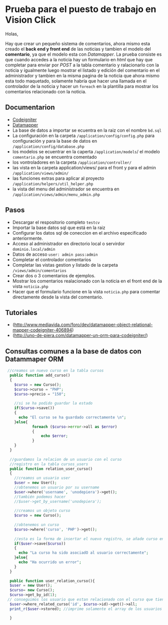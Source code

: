 # Prueba para el puesto de trabajo en Vision Click

Holas,

Hay que crear un pequeño sistema de comentarios, ahora mismo esta creado el **back end y front end** de las noticias y tambien el modelo del **comentario**, ya que el modelo esta con *Datamapper*. La prueba consiste es que cuando accedes a la noticia hay un formulario en *html* que hay que completar para enviar por *POST* a la tabla comentario y ralacionarlo con la noticia y igualmente luego mostrar el listado y edición del comentario en el administrador y tambien en la misma pagina de la noticia que ahora mismo esta todo maquetado, solamente habría que hacer una llamada en el controlador de la noticia y hacer un `foreach` en la plantilla para mostrar los comentarios relacionado con la noticia.

## Documentarion

* [Codeigniter](http://www.codeigniter.com/userguide2/)
* [Datamapper](http://datamapper.wanwizard.eu/) 
* La base de datos a importar se ecuentra en la raiz con el nombre `bd.sql`
* La configuración en la carpeta `/application/config/config.php` para configuración y para la base de datos en `/application/config/database.php`
* los modelos se ecuentrar en la caperta  `/application/models`/ el modelo `comentario.php` se encuentra comentado
* los vontroladores  en la carpeta  `/application/controller/`
* las vista en la carpeta application/views/ para el front y para el admin `/application/views/admin/`
* las funciones extras para aplicar al proyecto `/application/helpers/util_helper.php`
* la vista del menu del administrador se encuentra en `/application/views/admin/menu_admin.php`


## Pasos

* Descargar el respositorio completo `testcv`
* Importar la base datos sql que está en la raiz
* Configurar los datos sql de coneccion en el archivo especificado anteriormente.
* Acceso al administrador en directorio local o servirdor `dominio.local/admin`
* Datos de acceso `user: admin pass:admin`
* Completar el controlador comentarios
* Completar las vistas gestion y listado de la carpeta `/views/admin/comentarios`
* Crear dos o 3 comentarios de ejemplos.
* Mostrar los comentarios realacionado con la noticia  en el front end de la vista `noticia.php`
* Hacer que el formulario funcione en la vista `noticia.php` para comentar directamente desde la vista del comentario.

## Tutoriales

* (http://www.mediavida.com/foro/dev/datamapper-object-relational-mapper-codeigniter-406894)
* (http://uno-de-piera.com/datamapper-un-orm-para-codeigniter/)

## Consultas comunes a la base de datos con Datammaper ORM
```php
 //creamos un nuevo curso en la tabla cursos
  public function add_curso()
  {
    $curso = new Curso();
    $curso->curso = "PHP";
    $curso->precio = "150";
 
    //si se ha podido guardar la estado
    if($curso->save())
    {
      echo "El curso se ha guardado correctamente \n";
    }else{
            foreach ($curso->error->all as $error)
            {
                echo $error;
            }
    }
  }
 
  //guardamos la relacion de un usuario con el curso
  //registro en la tabla cursos_users 
  public function relation_user_curso()
  {
    //creamos un usuario user
    $user = new User();
    //obtenemos un usuario por su username
    $user->where('username', 'unodepiera')->get();
    //también podemos hacer
    //$user->get_by_username('unodepiera');
 
    //creamos un objeto curso
    $curso = new Curso();
 
    //obtenemos un curso
    $curso->where('curso', 'PHP')->get();
 
    //esta es la forma de insertar el nuevo registro, se añade curso en save para guardar la relacion en la tabla cursos_users entre los dos
    if($user->save($curso))
    {
      echo "La curso ha sido asociadO al usuario correctamente";
    }else{
      echo "Ha ocurrido un error";
    }
  }
  
  public function user_relation_curso(){
  $user = new User();
  $curso= new Curso();
  $curso->get_by_id(1);
 // conseguimos los usuario que estan relacionado con el curso que tienen el id 1
  $user->where_related_curso('id', $curso->id)->get()->all;
  print_r($user->stored); //imprime solamente el array de los usuarios con stored

  }
```


